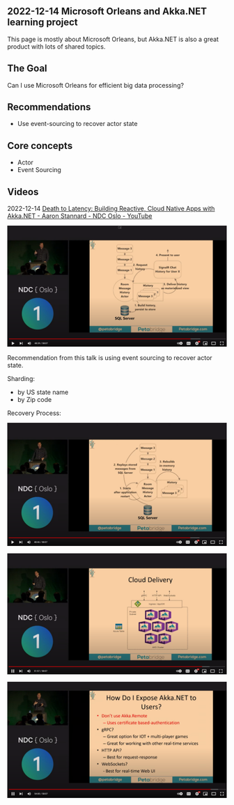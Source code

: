 ## 2022-12-14 Microsoft Orleans and Akka.NET learning project

This page is mostly about Microsoft Orleans, but Akka.NET is also a great product with lots of shared topics. 

## The Goal

Can I use Microsoft Orleans for efficient big data processing?

## Recommendations

- Use event-sourcing to recover actor state



## Core concepts

- Actor
- Event Sourcing



## Videos

2022-12-14 [Death to Latency: Building Reactive, Cloud Native Apps with Akka.NET - Aaron Stannard - NDC Oslo - YouTube](https://www.youtube.com/watch?v=EgKg0QvvlDk)

![image-20221214132448470](./project-actor-orleans-akka.assets/image-20221214132448470.png)

Recommendation from this talk is using event sourcing to recover actor state. 

Sharding:

- by US state name
- by Zip code

Recovery Process:

![image-20221214132838316](./project-actor-orleans-akka.assets/image-20221214132838316.png) 

![image-20221214133255631](./project-actor-orleans-akka.assets/image-20221214133255631.png)

![image-20221214133453714](./project-actor-orleans-akka.assets/image-20221214133453714.png)
